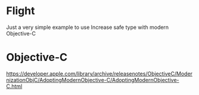 # Flight
Just a very simple example to use Increase safe type with modern Objective-C 

# Objective-C
https://developer.apple.com/library/archive/releasenotes/ObjectiveC/ModernizationObjC/AdoptingModernObjective-C/AdoptingModernObjective-C.html
